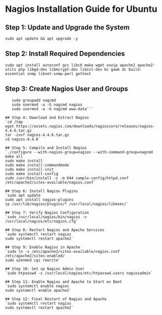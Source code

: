 # Nagios Installation Guide for Ubuntu

## Step 1: Update and Upgrade the System
```sudo apt update && apt upgrade -y```

## Step 2: Install Required Dependencies
```sudo apt install autoconf gcc libc6 make wget unzip apache2 apache2-utils php libgd-dev libmcrypt-dev libssl-dev bc gawk dc build-essential snmp libnet-snmp-perl gettext```

## Step 3: Create Nagios User and Groups
```sudo useradd -m -s /bin/bash nagios
   sudo groupadd nagcmd
   sudo usermod -a -G nagcmd nagios
   sudo usermod -a -G nagcmd www-data```

## Step 4: Download and Extract Nagios
`cd /tmp
wget https://assets.nagios.com/downloads/nagioscore/releases/nagios-4.4.6.tar.gz
tar -zxvf nagios-4.4.6.tar.gz
cd nagios-4.4.6`

## Step 5: Compile and Install Nagios
`./configure --with-nagios-group=nagios --with-command-group=nagcmd
make all
sudo make install
sudo make install-commandmode
sudo make install-init
sudo make install-config
sudo /usr/bin/install -c -m 644 sample-config/httpd.conf /etc/apache2/sites-available/nagios.conf`

## Step 6: Install Nagios Plugins
`sudo apt update
sudo apt install nagios-plugins
cp /usr/lib/nagios/plugins/* /usr/local/nagios/libexec/`

## Step 7: Verify Nagios Configuration
`sudo /usr/local/nagios/bin/nagios -v /usr/local/nagios/etc/nagios.cfg`

## Step 8: Restart Nagios and Apache Services
`sudo systemctl restart nagios
sudo systemctl restart apache2`

## Step 9: Enable Nagios in Apache
`sudo ln -s /etc/apache2/sites-available/nagios.conf /etc/apache2/sites-enabled/
sudo a2enmod cgi rewrite`

## Step 10: Set up Nagios Admin User
`sudo htpasswd -c /usr/local/nagios/etc/htpasswd.users nagiosadmin`

## Step 11: Enable Nagios and Apache to Start on Boot
`sudo systemctl enable nagios
sudo systemctl enable apache2`

## Step 12: Final Restart of Nagios and Apache
`sudo systemctl restart nagios
sudo systemctl restart apache2`
